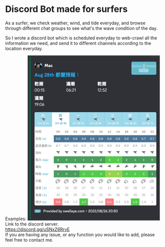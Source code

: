 # Discord Bot made for surfers

As a surfer, we check weather, wind, and tide everyday, and browse through different chat groups to see what's the wave condition of the day.

So I wrote a discord bot which is scheduled everyday to web-crawl all the information we need, and send it to different channels according to the location everyday.

Examples:
![image](public/images/CleanShot%202023-01-16%20at%2020.40.37.png)  
Link to the discord server.  
https://discord.gg/uSNxZ6RrvE  
If you are having any issue, or any function you would like to add, please feel free to contact me.
